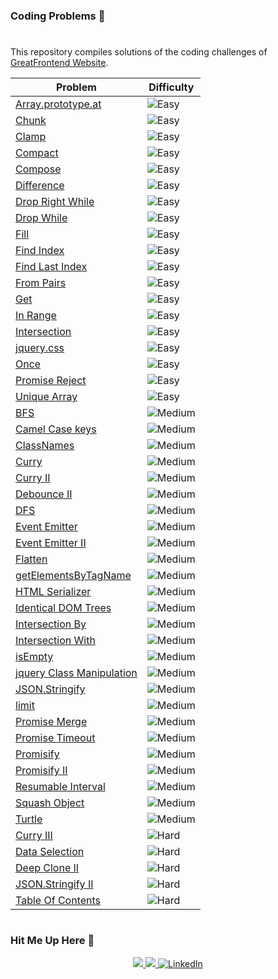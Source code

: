 ### Coding Problems 🚀
#

This repository compiles solutions of the coding challenges of [GreatFrontend Website](https://www.greatfrontend.com/prepare/coding).

| Problem                                                | Difficulty |
| ------------------------------------------------------ | ----------- |
| [Array.prototype.at](./Easy/arrayPrototypeAt/arrayPrototype.md) | <img src="https://img.shields.io/badge/Easy-brightgreen?style=for-the-badge" alt="Easy" /> |
| [Chunk](./Easy/chunk/chunk.md) | <img src="https://img.shields.io/badge/Easy-brightgreen?style=for-the-badge" alt="Easy" /> | 
| [Clamp](./Easy/clamp/clamp.md) | <img src="https://img.shields.io/badge/Easy-brightgreen?style=for-the-badge" alt="Easy" /> | 
| [Compact](./Easy/compact/compact.md) | <img src="https://img.shields.io/badge/Easy-brightgreen?style=for-the-badge" alt="Easy" /> | 
| [Compose](./Easy/compose/compose.md) | <img src="https://img.shields.io/badge/Easy-brightgreen?style=for-the-badge" alt="Easy" /> | 
| [Difference](./Easy/difference/difference.md) | <img src="https://img.shields.io/badge/Easy-brightgreen?style=for-the-badge" alt="Easy" /> | 
| [Drop Right While](./Easy/dropRightWhile/dropRightWhile.md) | <img src="https://img.shields.io/badge/Easy-brightgreen?style=for-the-badge" alt="Easy" /> | 
| [Drop While](./Easy/dropWhile/dropWhile.md) | <img src="https://img.shields.io/badge/Easy-brightgreen?style=for-the-badge" alt="Easy" /> | 
| [Fill](./Easy/fill/fill.md) | <img src="https://img.shields.io/badge/Easy-brightgreen?style=for-the-badge" alt="Easy" /> | 
| [Find Index](./Easy/findIndex/findIndex.md) | <img src="https://img.shields.io/badge/Easy-brightgreen?style=for-the-badge" alt="Easy" /> | 
| [Find Last Index](./Easy/findLastIndex/findLastIndex.md) | <img src="https://img.shields.io/badge/Easy-brightgreen?style=for-the-badge" alt="Easy" /> | 
| [From Pairs](./Easy/fromPairs/fromPairs.md) | <img src="https://img.shields.io/badge/Easy-brightgreen?style=for-the-badge" alt="Easy" /> | 
| [Get](./Easy/get/get.md) | <img src="https://img.shields.io/badge/Easy-brightgreen?style=for-the-badge" alt="Easy" /> | 
| [In Range](./Easy/inRange/inRange.md) | <img src="https://img.shields.io/badge/Easy-brightgreen?style=for-the-badge" alt="Easy" /> | 
| [Intersection](./Easy/intersection/intersection.md) | <img src="https://img.shields.io/badge/Easy-brightgreen?style=for-the-badge" alt="Easy" /> | 
| [jquery.css](./Easy/jqueryCss/jqueryCss.md) | <img src="https://img.shields.io/badge/Easy-brightgreen?style=for-the-badge" alt="Easy" /> | 
| [Once](./Easy/once/once.md) | <img src="https://img.shields.io/badge/Easy-brightgreen?style=for-the-badge" alt="Easy" /> | 
| [Promise Reject](./Easy/promiseReject/promiseReject.md) | <img src="https://img.shields.io/badge/Easy-brightgreen?style=for-the-badge" alt="Easy" /> | 
| [Unique Array](./Easy/uniqueArray/uniqueArray.md) | <img src="https://img.shields.io/badge/Easy-brightgreen?style=for-the-badge" alt="Easy" /> | 
| [BFS](./Medium/bfs/bfs.md) | <img src="https://img.shields.io/badge/Medium-FECC00?style=for-the-badge" alt="Medium" /> |
| [Camel Case keys](./Medium/camelCaseKeys/camelCaseKeys.md) | <img src="https://img.shields.io/badge/Medium-FECC00?style=for-the-badge" alt="Medium" /> | 
| [ClassNames](./Medium/classNames/classNames.md) | <img src="https://img.shields.io/badge/Medium-FECC00?style=for-the-badge" alt="Medium" /> | 
| [Curry](./Medium/curry/curry.md) | <img src="https://img.shields.io/badge/Medium-FECC00?style=for-the-badge" alt="Medium" /> | 
| [Curry II](./Medium/curry-II/curry-II.md) | <img src="https://img.shields.io/badge/Medium-FECC00?style=for-the-badge" alt="Medium" /> | 
| [Debounce II](./Medium/debounce-II/debounce-II.md) | <img src="https://img.shields.io/badge/Medium-FECC00?style=for-the-badge" alt="Medium" /> | 
| [DFS](./Medium/dfs/dfs.md) | <img src="https://img.shields.io/badge/Medium-FECC00?style=for-the-badge" alt="Medium" /> | 
| [Event Emitter](./Medium/eventEmitter/eventEmitter.md) | <img src="https://img.shields.io/badge/Medium-FECC00?style=for-the-badge" alt="Medium" /> | 
| [Event Emitter II](./Medium/eventEmitter-II/eventEmitter-II.md) | <img src="https://img.shields.io/badge/Medium-FECC00?style=for-the-badge" alt="Medium" /> | 
| [Flatten](./Medium/flatten/flatten.md) | <img src="https://img.shields.io/badge/Medium-FECC00?style=for-the-badge" alt="Medium" /> | 
| [getElementsByTagName](./Medium/getElementsByTagName/getElementsByTagName.md) | <img src="https://img.shields.io/badge/Medium-FECC00?style=for-the-badge" alt="Medium" /> | 
| [HTML Serializer](./Medium/htmlSerializer/htmlSerializer.md) | <img src="https://img.shields.io/badge/Medium-FECC00?style=for-the-badge" alt="Medium" /> | 
| [Identical DOM Trees](./Medium/identicalDomTrees/identicalDomTrees.md) | <img src="https://img.shields.io/badge/Medium-FECC00?style=for-the-badge" alt="Medium" /> | 
| [Intersection By](./Medium/intersectionBy/intersectionBy.md) | <img src="https://img.shields.io/badge/Medium-FECC00?style=for-the-badge" alt="Medium" /> | 
| [Intersection With](./Medium/intersectionWith/intersectionWith.md) | <img src="https://img.shields.io/badge/Medium-FECC00?style=for-the-badge" alt="Medium" /> | 
| [isEmpty](./Medium/isEmpty/isEmpty.md) | <img src="https://img.shields.io/badge/Medium-FECC00?style=for-the-badge" alt="Medium" /> | 
| [jquery Class Manipulation](./Medium/jqueryClassManipulation/jqueryClassManipulation.md) | <img src="https://img.shields.io/badge/Medium-FECC00?style=for-the-badge" alt="Medium" /> | 
| [JSON.Stringify](./Medium/jsonStringify/jsonStringify.md) | <img src="https://img.shields.io/badge/Medium-FECC00?style=for-the-badge" alt="Medium" /> | 
| [limit](./Medium/limit/limit.md) | <img src="https://img.shields.io/badge/Medium-FECC00?style=for-the-badge" alt="Medium" /> | 
| [Promise Merge](./Medium/promiseMerge/promiseMerge.md) | <img src="https://img.shields.io/badge/Medium-FECC00?style=for-the-badge" alt="Medium" /> | 
| [Promise Timeout](./Medium/promiseTimeout/promiseTimeout.md) | <img src="https://img.shields.io/badge/Medium-FECC00?style=for-the-badge" alt="Medium" /> | 
| [Promisify](./Medium/promisify/promisify.md) | <img src="https://img.shields.io/badge/Medium-FECC00?style=for-the-badge" alt="Medium" /> | 
| [Promisify II](./Medium/promisify-II/promisify-II.md) | <img src="https://img.shields.io/badge/Medium-FECC00?style=for-the-badge" alt="Medium" /> | 
| [Resumable Interval](./Medium/resumableInterval/resumableInterval.md) | <img src="https://img.shields.io/badge/Medium-FECC00?style=for-the-badge" alt="Medium" /> | 
| [Squash Object](./Medium/squashObject/squashObject.md) | <img src="https://img.shields.io/badge/Medium-FECC00?style=for-the-badge" alt="Medium" /> | 
| [Turtle](./Medium/turtle/turtle.md) | <img src="https://img.shields.io/badge/Medium-FECC00?style=for-the-badge" alt="Medium" /> | 
| [Curry III](./Hard/curry-III/curry-III.md) | <img src="https://img.shields.io/badge/Hard-F40D12?style=for-the-badge" alt="Hard" /> | 
| [Data Selection](./Hard/dataSelection/dataSelection.md) | <img src="https://img.shields.io/badge/Hard-F40D12?style=for-the-badge" alt="Hard" /> | 
| [Deep Clone II](./Hard/deepClone-II/deepClone-II.md) | <img src="https://img.shields.io/badge/Hard-F40D12?style=for-the-badge" alt="Hard" /> | 
| [JSON.Stringify II](./Hard/jsonStringify-II/jsonStringify-II.md) | <img src="https://img.shields.io/badge/Hard-F40D12?style=for-the-badge" alt="Hard" /> | 
| [Table Of Contents](./Hard/tableOfContents/tableOfContents.md) | <img src="https://img.shields.io/badge/Hard-F40D12?style=for-the-badge" alt="Hard" /> | 


#

### Hit Me Up Here 💌
<p align="center">
	<a href="https://github.com/ghoshsuman845" alt="Github" title="github">
       <img src="https://img.shields.io/badge/Follow_Me_For_More_Useful_Repos-15k?style=for-the-badge&color=EF2D5E&logo=github&logoColor=fff"/>
    </a>
    <a href="https://github.com/ghoshsuman845/ghoshsuman845" alt="Github Stars" title="Star Mark Repo">
        <img src="https://img.shields.io/badge/Shower_stars_if_you_like_my_repos-15k?style=for-the-badge&color=ffd000&logo=apachespark&logoColor=black"/>
    </a>
    <a href="https://www.linkedin.com/in/ghoshsuman0129/">
        <img src="https://img.shields.io/badge/For_Professional_Updates-15k?style=for-the-badge&color=0a66c2&logo=linkedin" alt="LinkedIn"/>
    </a>
</p>
